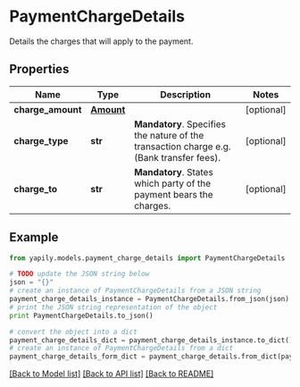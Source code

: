 # PaymentChargeDetails

Details the charges that will apply to the payment.

## Properties
Name | Type | Description | Notes
------------ | ------------- | ------------- | -------------
**charge_amount** | [**Amount**](Amount.md) |  | [optional] 
**charge_type** | **str** | __Mandatory__. Specifies the nature of the transaction charge e.g. (Bank transfer fees). | [optional] 
**charge_to** | **str** | __Mandatory__. States which party of the payment bears the charges. | [optional] 

## Example

```python
from yapily.models.payment_charge_details import PaymentChargeDetails

# TODO update the JSON string below
json = "{}"
# create an instance of PaymentChargeDetails from a JSON string
payment_charge_details_instance = PaymentChargeDetails.from_json(json)
# print the JSON string representation of the object
print PaymentChargeDetails.to_json()

# convert the object into a dict
payment_charge_details_dict = payment_charge_details_instance.to_dict()
# create an instance of PaymentChargeDetails from a dict
payment_charge_details_form_dict = payment_charge_details.from_dict(payment_charge_details_dict)
```
[[Back to Model list]](../README.md#documentation-for-models) [[Back to API list]](../README.md#documentation-for-api-endpoints) [[Back to README]](../README.md)


